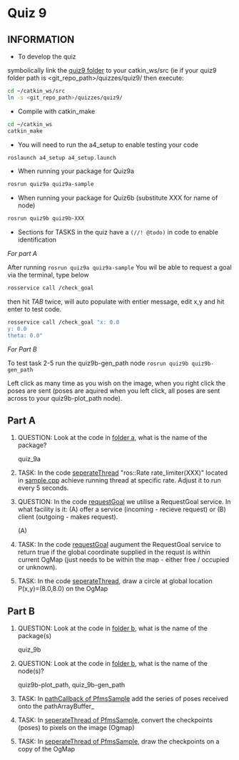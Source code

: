 Quiz 9
======

INFORMATION
------
- To develop the quiz 

symbolically link the [quiz9 folder](.) to your catkin_ws/src (ie if your quiz9 folder path is <git_repo_path>/quizzes/quiz9/ then execute:
```bash
cd ~/catkin_ws/src
ln -s <git_repo_path>/quizzes/quiz9/
```
- Compile with catkin_make
```bash
cd ~/catkin_ws
catkin_make
```

- You will need to run the a4_setup to enable testing your code
```bash
roslaunch a4_setup a4_setup.launch
```
- When running your package for Quiz9a
```bash
rosrun quiz9a quiz9a-sample
```
- When running your package for Quiz6b (substitute XXX for name of node)
```bash
rosrun quiz9b quiz9b-XXX
```
- Sections for TASKS in the quiz have a `(//! @todo)` in code to enable identification

*For part A*

After running `rosrun quiz9a quiz9a-sample`
You wil be able to request a goal via the terminal, type below
```bash
rosservice call /check_goal
```
then hit *TAB* twice, will auto populate with entier message, edit x,y and hit enter to test code.
```bash
rosservice call /check_goal "x: 0.0
y: 0.0
theta: 0.0"
```

*For Part B*

To test task 2-5 run the quiz9b-gen_path node `rosrun quiz9b quiz9b-gen_path`

Left click as many time as you wish on the image, when you right click the poses are sent (poses are aquired when you left click, all poses are sent across to your quiz9b-plot_path node).

Part A
------
1) QUESTION: Look at the code in [folder a](./a), what is the name of the package?

    quiz_9a


2) TASK: In the code [seperateThread](./a/src/sample.cpp) "ros::Rate rate_limiter(XXX)" located in [sample.cpp](./a/sample.cpp) achieve running thread at specific rate. Adjust it to run every 5 seconds.

3) QUESTION: In the code [requestGoal](./a/src/sample.cpp) we utilise a RequestGoal service. In what facility is it: (A) offer a service (incoming - recieve request) or (B) client (outgoing - makes request).  

    (A)

4) TASK: In the code [requestGoal](./a/src/sample.cpp) augument the RequestGoal service to return true if the global coordinate supplied in the requst is within current OgMap (just needs to be within the map - either free / occupied or unknown).

5) TASK: In the code [seperateThread](./a/src/sample.cpp), draw a circle at global location P(x,y)=(8.0,8.0) on the OgMap


Part B
------
1) QUESTION: Look at the code in [folder b](./b), what is the name of the package(s)

    quiz_9b

2) QUESTION: Look at the code in [folder b](./b), what is the name of the node(s)?

    quiz9b-plot_path, quiz_9b-gen_path

3) TASK: In [pathCallback of PfmsSample](./b/src/plot_path.cpp) add the series of poses received onto the pathArrayBuffer_

4) TASK: In [seperateThread of PfmsSample](./b/src/plot_path.cpp), convert the checkpoints (poses) to pixels on the image (Ogmap)

5) TASK: In [seperateThread of PfmsSample](./b/src/plot_path.cpp), draw the checkpoints on a copy of the OgMap
